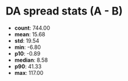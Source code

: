 # DA spread stats (A - B)

- **count**: 744.00
- **mean**: 15.68
- **std**: 19.54
- **min**: -6.80
- **p10**: -0.89
- **median**: 8.58
- **p90**: 41.33
- **max**: 117.00
